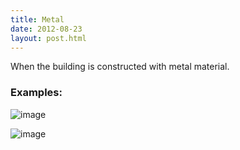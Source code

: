 ```yaml
---
title: Metal 
date: 2012-08-23
layout: post.html
---
```

When the building is constructed with metal material.
### Examples:
![image](https://user-images.githubusercontent.com/19536044/58281590-1478a600-7d69-11e9-95bc-33e1392968d9.png)

![image](https://user-images.githubusercontent.com/19536044/58281597-18a4c380-7d69-11e9-8cb3-8eefd9c27241.png)
